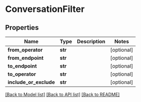 # ConversationFilter

## Properties
Name | Type | Description | Notes
------------ | ------------- | ------------- | -------------
**from_operator** | **str** |  | [optional] 
**from_endpoint** | **str** |  | [optional] 
**to_endpoint** | **str** |  | [optional] 
**to_operator** | **str** |  | [optional] 
**include_or_exclude** | **str** |  | [optional] 

[[Back to Model list]](../README.md#documentation-for-models) [[Back to API list]](../README.md#documentation-for-api-endpoints) [[Back to README]](../README.md)


